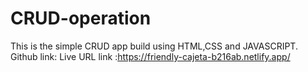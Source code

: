 # CRUD-operation
This is the simple CRUD app build using HTML,CSS and JAVASCRIPT.
Github link:
Live URL link :https://friendly-cajeta-b216ab.netlify.app/
